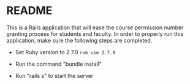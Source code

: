 # README

This is a Rails application that will ease the course permission number granting
process for students and faculty. In order to properly run this application,
make sure the following steps are completed.

* Set Ruby version to 2.7.0 
`rvm use 2.7.0`

* Run the command "bundle install"

* Run "rails s" to start the server
